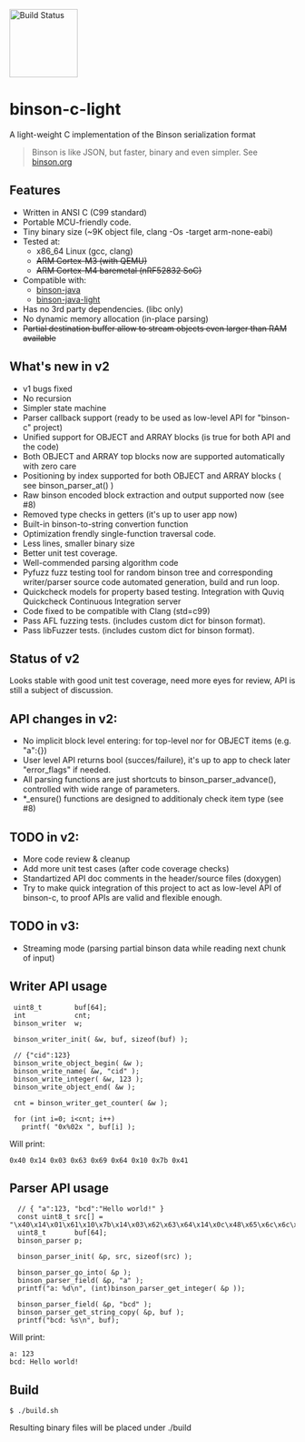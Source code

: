 [<img src="http://quickcheck-ci.com/p/assaabloy-ppi/binson-c-light.png" alt="Build Status" width="120px">](http://quickcheck-ci.com/p/assaabloy-ppi/binson-c-light)

# binson-c-light

A light-weight C implementation of the Binson serialization format

> Binson is like JSON, but faster, binary and even simpler. See [binson.org](http://binson.org/)

Features
---------

* Written in ANSI C (C99 standard)
* Portable MCU-friendly code.
* Tiny binary size (~9K object file, clang -Os -target arm-none-eabi)
* Tested at:
  * x86_64 Linux (gcc, clang)
  * ~~ARM Cortex-M3 (with QEMU)~~
  * ~~ARM Cortex-M4 baremetal (nRF52832 SoC)~~
* Compatible with: 
  * [binson-java](https://github.com/franslundberg/binson-java)
  * [binson-java-light](https://github.com/franslundberg/binson-java-light)
* Has no 3rd party dependencies. (libc only)
* No dynamic memory allocation (in-place parsing)
* ~~Partial destination buffer allow to stream objects even larger than RAM available~~


What's new in v2
----------------

* v1 bugs fixed
* No recursion
* Simpler state machine
* Parser callback support (ready to be used as low-level API for "binson-c" project)
* Unified support for OBJECT and ARRAY blocks (is true for both API and the code)
* Both OBJECT and ARRAY top blocks now are supported automatically with zero care
* Positioning by index supported for both OBJECT and ARRAY blocks  ( see binson_parser_at() )
* Raw binson encoded block extraction and output supported now (see #8)
* Removed type checks in getters (it's up to user app now)
* Built-in binson-to-string convertion function
* Optimization frendly single-function traversal code.
* Less lines, smaller binary size
* Better unit test coverage.
* Well-commended parsing algorithm code
* Pyfuzz fuzz testing tool for random binson tree and corresponding writer/parser source code automated generation, build and run loop.
* Quickcheck models for property based testing. Integration with Quviq Quickcheck Continuous Integration server 
* Code fixed to be compatible with Clang (std=c99)
* Pass AFL fuzzing tests. (includes custom dict for binson format).
* Pass libFuzzer tests. (includes custom dict for binson format).

Status of v2
---------

Looks stable with good unit test coverage, need more eyes for review, API is still a subject of discussion.

API changes in v2:
---------------

* No implicit block level entering: for top-level nor for OBJECT items (e.g. "a":{})
* User level API returns bool (succes/failure), it's up to app to check later "error_flags" if needed.
* All parsing functions are just shortcuts to binson_parser_advance(), controlled with wide range of parameters.
* *_ensure() functions are designed to additionaly check item type (see #8)


TODO in v2:
-----------

* More code review & cleanup
* Add more unit test cases (after code coverage checks)
* Standartized API doc comments in the header/source files (doxygen)
* Try to make quick integration of this project to act as low-level API of binson-c, to proof APIs are valid and flexible enough.

TODO in v3:
-----------
* Streaming mode (parsing partial binson data while reading next chunk of input)


Writer API usage
---------

```
 uint8_t        buf[64];
 int            cnt;
 binson_writer  w;
 
 binson_writer_init( &w, buf, sizeof(buf) );
 
 // {"cid":123}
 binson_write_object_begin( &w ); 
 binson_write_name( &w, "cid" );
 binson_write_integer( &w, 123 );
 binson_write_object_end( &w ); 
 
 cnt = binson_writer_get_counter( &w );
 
 for (int i=0; i<cnt; i++)
   printf( "0x%02x ", buf[i] ); 
```
Will print: 

`
0x40 0x14 0x03 0x63 0x69 0x64 0x10 0x7b 0x41
`

Parser API usage
---------


```
  // { "a":123, "bcd":"Hello world!" }
  const uint8_t src[] = "\x40\x14\x01\x61\x10\x7b\x14\x03\x62\x63\x64\x14\x0c\x48\x65\x6c\x6c\x6f\x20\x77\x6f\x72\x6c\x64\x21\x41";
  uint8_t       buf[64];
  binson_parser p;
 
  binson_parser_init( &p, src, sizeof(src) );
 
  binson_parser_go_into( &p );  
  binson_parser_field( &p, "a" );
  printf("a: %d\n", (int)binson_parser_get_integer( &p ));
    
  binson_parser_field( &p, "bcd" );
  binson_parser_get_string_copy( &p, buf ); 
  printf("bcd: %s\n", buf);
```
Will print:

```
a: 123
bcd: Hello world!
```


Build
---------

`
$ ./build.sh
`

Resulting binary files will be placed under ./build


